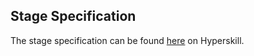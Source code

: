 ## Stage Specification

The stage specification can be found [here](https://hyperskill.org/projects/64/stages/347/implement) on Hyperskill.